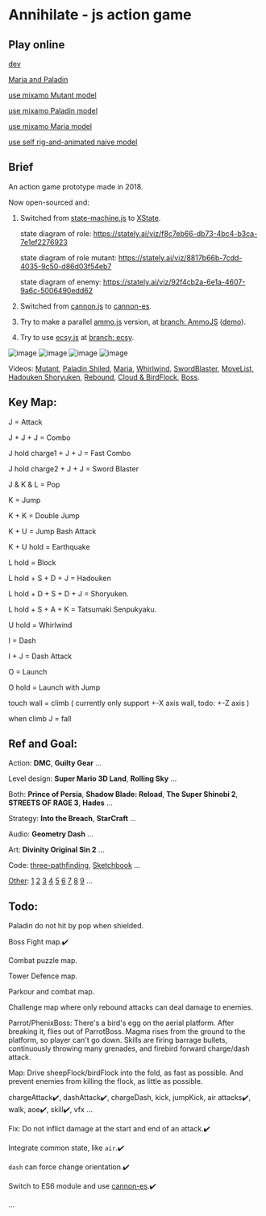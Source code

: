 # Annihilate - js action game

## Play online

 [ dev ](https://raw.githack.com/gonnavis/annihilate/dev/index.html)

 [ Maria and Paladin ](https://raw.githack.com/gonnavis/annihilate/MariaAndPaladin/index.html)

 [ use mixamo Mutant model ](https://raw.githack.com/gonnavis/annihilate/MutantModel/index.html)

 [ use mixamo Paladin model ](https://raw.githack.com/gonnavis/annihilate/PaladinModel/index.html)

 [ use mixamo Maria model ](https://raw.githack.com/gonnavis/annihilate/MariaModel/index.html)

 [ use self rig-and-animated naive model ](https://raw.githack.com/gonnavis/annihilate/main/index.html)

## Brief

An action game prototype made in 2018.

Now open-sourced and:

1. Switched from <a href="https://github.com/jakesgordon/javascript-state-machine" target="_blank">state-machine.js</a> to <a href="https://github.com/statelyai/xstate" target="_blank">XState</a>.

    state diagram of role: https://stately.ai/viz/f8c7eb66-db73-4bc4-b3ca-7e1ef2276923
    
    state diagram of role mutant: https://stately.ai/viz/8817b66b-7cdd-4035-9c50-d86d03f54eb7

    state diagram of enemy: https://stately.ai/viz/92f4cb2a-6e1a-4607-9a6c-5006490edd62
    
2. Switched from [cannon.js](https://github.com/schteppe/cannon.js) to [cannon-es](https://github.com/pmndrs/cannon-es).
    
3. Try to make a parallel [ammo.js](https://github.com/kripken/ammo.js/) version, at [branch: AmmoJS](https://github.com/gonnavis/annihilate/tree/AmmoJS) ([demo](https://raw.githack.com/gonnavis/annihilate/AmmoJS/index.html)).
    
4. Try to use <a href="https://github.com/ecsyjs/ecsy" target="_blank">ecsy.js</a> at [branch: ecsy](https://github.com/gonnavis/annihilate/tree/ecsy).

![image](https://user-images.githubusercontent.com/10785634/118347405-b6f14b80-b575-11eb-9269-38ef89051949.png)
![image](https://user-images.githubusercontent.com/10785634/143771469-d2d15fc5-ed7e-4843-9854-42384e32e915.png)
![image](https://user-images.githubusercontent.com/10785634/145292224-41be4668-acc8-45aa-b284-f14819a3529e.png)
![image](https://user-images.githubusercontent.com/10785634/145850577-61d34fcc-8647-400c-aade-e52c242e8012.png)


Videos: 
[Mutant](https://twitter.com/gonnavis/status/1434951076365561859),
[Paladin Shiled](https://twitter.com/gonnavis/status/1461371351197880325),
[Maria](https://twitter.com/gonnavis/status/1462649045298532356/video/1),
[Whirlwind](https://twitter.com/gonnavis/status/1462820086054412291/video/1),
[SwordBlaster](https://twitter.com/gonnavis/status/1463220288468905987),
[MoveList, Hadouken Shoryuken](https://twitter.com/gonnavis/status/1465219502199562243/video/1),
[Rebound](https://twitter.com/gonnavis/status/1466799541764517888/video/1),
[Cloud & BirdFlock](https://twitter.com/gonnavis/status/1468695103640260609/video/1),
[Boss](https://twitter.com/gonnavis/status/1470434848925896706).

## Key Map:

J = Attack

J + J + J = Combo

J hold charge1 + J + J = Fast Combo

J hold charge2 + J + J = Sword Blaster

J & K & L = Pop

K = Jump

K + K = Double Jump

K + U = Jump Bash Attack

K + U hold = Earthquake

L hold = Block

L hold + S + D + J = Hadouken

L hold + D + S + D + J = Shoryuken.

L hold + S + A + K = Tatsumaki Senpukyaku.

U hold = Whirlwind

I = Dash

I + J = Dash Attack

O = Launch

O hold = Launch with Jump

touch wall = climb ( currently only support +-X axis wall, todo: +-Z axis )

when climb J = fall

## Ref and Goal:
    
Action: **DMC**, **Guilty Gear** ...
    
Level design: **Super Mario 3D Land**, **Rolling Sky** ...

Both: **Prince of Persia**, **Shadow Blade: Reload**, **The Super Shinobi 2**, **STREETS OF RAGE 3**, **Hades** ...
    
Strategy: **Into the Breach**, **StarCraft** ...

Audio: **Geometry Dash** ...

Art: **Divinity Original Sin 2** ...

Code: [three-pathfinding](https://github.com/donmccurdy/three-pathfinding), [Sketchbook](https://discourse.threejs.org/t/vehicle-physics-with-cannon-js/11769) ...

[Other](https://twitter.com/gonnavis): 
[1](https://twitter.com/gonnavis/status/1442426877390385153)
[2](https://twitter.com/FluidNinjaLIVE/status/1445897813020196869)
[3](https://twitter.com/80Level/status/1450084674307600387)
[4](https://twitter.com/TempleDoorGames/status/1460624431802249219)
[5](https://twitter.com/riotgames/status/1462201413195350018)
[6](https://twitter.com/JesseMiettinen/status/1302319385034489857)
[7](https://twitter.com/KyeonghoonM/status/1464870220636438535)
[8](https://twitter.com/80Level/status/1452543350381367296)
[9](https://twitter.com/Assault_Spy/status/1436881155542831111)
...

## Todo: 

Paladin do not hit by pop when shielded.

Boss Fight map.✔️

Combat puzzle map.

Tower Defence map.

Parkour and combat map.

Challenge map where only rebound attacks can deal damage to enemies.

Parrot/PhenixBoss: There's a bird's egg on the aerial platform. After breaking it, flies out of ParrotBoss. Magma rises from the ground to the platform, so player can't go down. Skills are firing barrage bullets, continuously throwing many grenades, and firebird forward charge/dash attack.  

Map: Drive sheepFlock/birdFlock into the fold, as fast as possible. And prevent enemies from killing the flock, as little as possible.

chargeAttack✔️, dashAttack✔️, chargeDash, kick, jumpKick, air attacks✔️, walk, aoe✔️, skill✔️, vfx ...

Fix: Do not inflict damage at the start and end of an attack.✔️

Integrate common state, like `air`.✔️

`dash` can force change orientation.✔️

Switch to ES6 module and use [cannon-es](https://github.com/pmndrs/cannon-es).✔️

...
